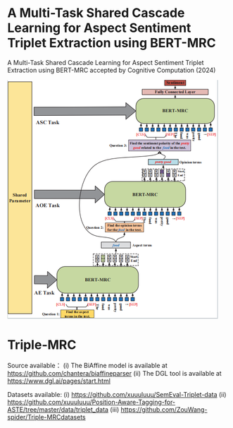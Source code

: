 # A Multi-Task Shared Cascade Learning for Aspect Sentiment Triplet Extraction using BERT-MRC
A Multi-Task Shared Cascade Learning for Aspect Sentiment Triplet Extraction using BERT-MRC accepted by Cognitive Computation (2024)

<img src="Triplet/picture/Triple-MRC.png" alt="Triple-MRC">

# Triple-MRC

Source available：
(i) The BiAffine model is available at https://github.com/chantera/biaffineparser
(ii) The DGL tool is available at https://www.dgl.ai/pages/start.html

Datasets available:
(i) https://github.com/xuuuluuu/SemEval-Triplet-data
(ii) https://github.com/xuuuluuu/Position-Aware-Tagging-for-ASTE/tree/master/data/triplet_data
(iii) https://github.com/ZouWang-spider/Triple-MRCdatasets


